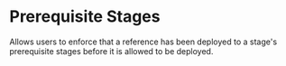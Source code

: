 # Prerequisite Stages

Allows users to enforce that a reference has been deployed to a stage's prerequisite stages before it is allowed to be deployed.
